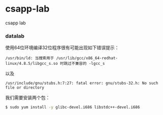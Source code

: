 # csapp-lab
csapp lab

### datalab
使用64位环境编译32位程序很有可能出现如下错误提示：
```
/usr/bin/ld: 当搜索用于 /usr/lib/gcc/x86_64-redhat-linux/4.8.5/libgcc_s.so 时跳过不兼容的 -lgcc_s
```
以及
```
/usr/include/gnu/stubs.h:7:27: fatal error: gnu/stubs-32.h: No such file or directory
```

我们需要安装两个包：
```bash
$ sudo yum install -y glibc-devel.i686 libstdc++-devel.i686
```
